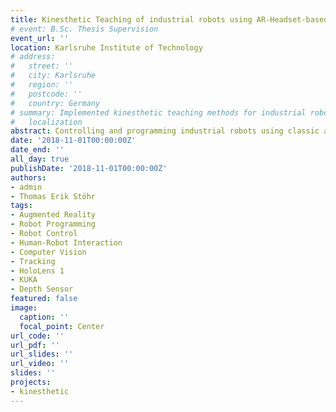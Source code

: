 ```yaml
---
title: Kinesthetic Teaching of industrial robots using AR-Headset-based localisation
# event: B.Sc. Thesis Supervision
event_url: ''
location: Karlsruhe Institute of Technology
# address:
#   street: ''
#   city: Karlsruhe
#   region: ''
#   postcode: ''
#   country: Germany
# summary: Implemented kinesthetic teaching methods for industrial robots using AR headset
#   localization
abstract: Controlling and programming industrial robots using classic approaches such as teach pendants can be a difficult and tedious task. Unintuitive and unnatural controls require the operator to be a trained professional and even then cause an unpleasant workflow. In an effort to improve upon this and make it more approachable for non-professionals, alternative approaches such as kinesthetic learning have been explored. They promise an easier and more natural handling of robots while maintaining the quality and accuracy that classic approaches provide. And while modern technology has made this achievable, practically realizing it often requires additional hardware resources such as sensors that are built into the robot or a "zero-force mode" that allows the user to easily move it. Models that are built to support kinesthetic learning already provide these features, however, most industrial manipulators that are currently in use do not. As such, they are usually not suited for kinesthetic learning. In this thesis, a new method to control and program industrial robots using Augmented Reality is explored. The goal is to eliminate the need for these special features by using the external sensors and hand tracking capabilities that modern Augmented Reality headsets provide. The thesis discusses the theory and implementation of a system which achieves this to allow kinesthetic learning to be used with industrial robots. It explains which components the system is made up of, how they communicate and which functionalities they fulfill, most importantly the translation of the user’s hand movements into robot controller commands. The AR device that is used for this thesis is the Microsoft HoloLens and, while being designed to work independently of a specific robot’s properties, the system is evaluated using the 6 DoF KUKA KR5 arc model.
date: '2018-11-01T00:00:00Z'
date_end: ''
all_day: true
publishDate: '2018-11-01T00:00:00Z'
authors:
- admin
- Thomas Erik Stöhr
tags:
- Augmented Reality
- Robot Programming
- Robot Control
- Human-Robot Interaction
- Computer Vision
- Tracking
- HoloLens 1
- KUKA
- Depth Sensor
featured: false
image:
  caption: ''
  focal_point: Center
url_code: ''
url_pdf: ''
url_slides: ''
url_video: ''
slides: ''
projects:
- kinesthetic
---
```

